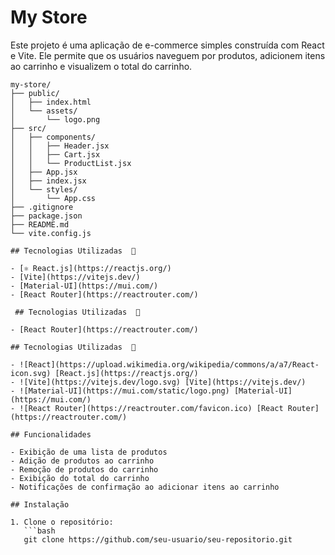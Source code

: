# My Store

Este projeto é uma aplicação de e-commerce simples construída com React e Vite. Ele permite que os usuários naveguem por produtos, adicionem itens ao carrinho e visualizem o total do carrinho.


```plaintext
my-store/
├── public/
│   ├── index.html
│   └── assets/
│       └── logo.png
├── src/
│   ├── components/
│   │   ├── Header.jsx
│   │   ├── Cart.jsx
│   │   └── ProductList.jsx
│   ├── App.jsx
│   ├── index.jsx
│   └── styles/
│       └── App.css
├── .gitignore
├── package.json
├── README.md
└── vite.config.js

## Tecnologias Utilizadas  🔧

- [⚛️ React.js](https://reactjs.org/)
- [Vite](https://vitejs.dev/)
- [Material-UI](https://mui.com/)
- [React Router](https://reactrouter.com/)

 ## Tecnologias Utilizadas  🔧

- [React Router](https://reactrouter.com/)

## Tecnologias Utilizadas  🔧

- ![React](https://upload.wikimedia.org/wikipedia/commons/a/a7/React-icon.svg) [React.js](https://reactjs.org/)
- ![Vite](https://vitejs.dev/logo.svg) [Vite](https://vitejs.dev/)
- ![Material-UI](https://mui.com/static/logo.png) [Material-UI](https://mui.com/)
- ![React Router](https://reactrouter.com/favicon.ico) [React Router](https://reactrouter.com/)

## Funcionalidades

- Exibição de uma lista de produtos
- Adição de produtos ao carrinho
- Remoção de produtos do carrinho
- Exibição do total do carrinho
- Notificações de confirmação ao adicionar itens ao carrinho

## Instalação

1. Clone o repositório:
   ```bash
   git clone https://github.com/seu-usuario/seu-repositorio.git